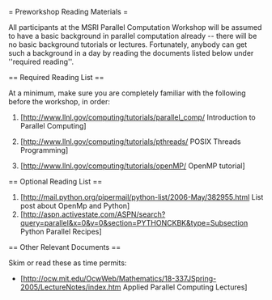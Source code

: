 = Preworkshop Reading Materials =

All participants at the MSRI Parallel Computation Workshop will be assumed to have a basic background in parallel computation already -- there will be no basic background tutorials or lectures.   Fortunately, anybody can get such a background in a day by reading the documents listed below under ''required reading''.

== Required Reading List ==

At a minimum, make sure you are completely familiar with the following before the workshop, in order:

1. [http://www.llnl.gov/computing/tutorials/parallel_comp/ Introduction to Parallel Computing]

2. [http://www.llnl.gov/computing/tutorials/pthreads/ POSIX Threads Programming]

3. [http://www.llnl.gov/computing/tutorials/openMP/ OpenMP tutorial]

== Optional Reading List ==

1. [http://mail.python.org/pipermail/python-list/2006-May/382955.html List post about OpenMp and Python]
2. [http://aspn.activestate.com/ASPN/search?query=parallel&x=0&y=0&section=PYTHONCKBK&type=Subsection Python Parallel Recipes]


== Other Relevant Documents ==

Skim or read these as time permits:

* [http://ocw.mit.edu/OcwWeb/Mathematics/18-337JSpring-2005/LectureNotes/index.htm Applied Parallel Computing Lectures]
